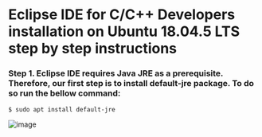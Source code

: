 # Eclipse IDE for C/C++ Developers installation on Ubuntu 18.04.5 LTS step by step instructions
### Step 1. Eclipse IDE requires Java JRE as a prerequisite. Therefore, our first step is to install default-jre package. To do so run the bellow command:

```shell
$ sudo apt install default-jre
```
![image](https://user-images.githubusercontent.com/69444682/93095604-84810d00-f6cd-11ea-9a99-a159048937b5.png)
